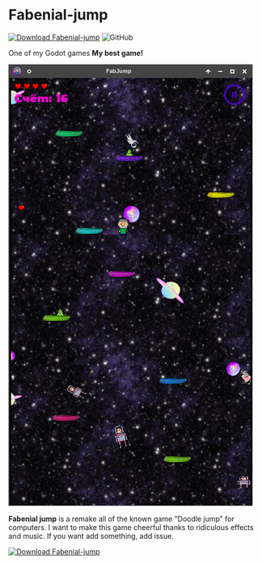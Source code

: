 # Fabenial-jump
[![Download Fabenial-jump](https://img.shields.io/sourceforge/dt/fabenial-jump.svg)](https://sourceforge.net/projects/fabenial-jump/files/latest/download) ![GitHub](https://img.shields.io/github/license/Allespro/Fabenial-jump.svg)

One of my Godot games
**My best game!**

![screenshot of sample](https://github.com/Allespro/Fabenial-jump/blob/master/Pictures/img.png)

**Fabenial jump** is a remake all of the known game "Doodle jump" for computers. I want to make this game cheerful thanks to ridiculous effects and music.
If you want add something, add issue.

[![Download Fabenial-jump](https://a.fsdn.com/con/app/sf-download-button)](https://sourceforge.net/projects/fabenial-jump/files/latest/download)

